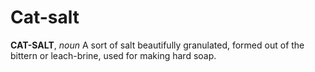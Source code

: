# Cat-salt

**CAT-SALT**, _noun_ A sort of salt beautifully granulated, formed out of the bittern or leach-brine, used for making hard soap.